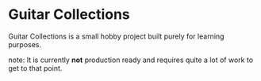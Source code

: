 Guitar Collections
===

Guitar Collections is a small hobby project built purely for learning purposes.

note: It is currently **not** production ready and requires quite a lot of work to get to that point.
